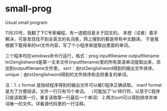 # small-prog
Usual small program

11月20号，我翻了下C专家编程，有一道题目是关于回文的。
本想（试者）着手解决，可是发现找不到全英文的名词表，网上搜到的都是带有中文翻译。
于是我根据下载得来的txt文件内容，写了个小程序来提取出里面的单词。

三个程序均在windows命令行运行，格式：prog inputfilename outputfilename
txt2englishword是第一文本文件(inputfilename)里的所有英语单词提取出来，添加到outputfilename文件里。
sort：由txt2englishword得到的输出文件排序。
unique：由txt2englishword得到的文件排序和去除重复的单词。

注：1. c format 是指经程序得到的输出文件可以被C程序正确读取。
     manf format 是为了方便阅读，文件一行只有10个单词。
      （可能加了'\n'转行符，以至于C程序只能读取第一行，重复读取第一行最后一个单词）
    2.两次sort可以得到排序并单词唯一的文件。详看源代码里的一行注释。


